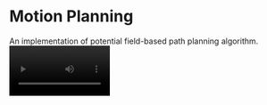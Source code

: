 # Motion Planning
An implementation of potential field-based path planning algorithm.
<video src='./results/result.mov' width=180/>
![](results/pf.png)